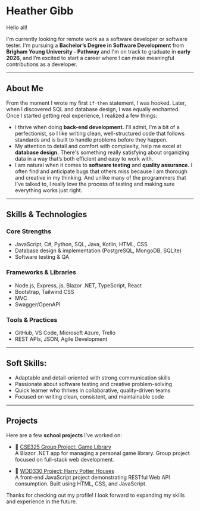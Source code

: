 # Heather Gibb
Hello all! 

I'm currently looking for remote work as a software developer or software tester. I'm pursuing a **Bachelor’s Degree in Software Development** from **Brigham Young University - Pathway** and I'm on track to graduate in **early 2026**, and I’m excited to start a career where I can make meaningful contributions as a developer.

---

## About Me

From the moment I wrote my first `if-then` statement, I was hooked. Later, when I discovered SQL and database design, I was equally enchanted. Once I started getting real experience, I realized a few things:

- I thrive when doing **back-end development.** I'll admit, I'm a bit of a perfectionist, so I like writing clean, well-structured code that follows standards and is built to handle problems before they happen.
- My attention to detail and comfort with complexity, help me excel at **database design.** There's something really satisfying about organizing data in a way that’s both efficient and easy to work with.
- I am natural when it comes to **software testing** and **quality assurance.** I often find and anticipate bugs that others miss because I am thorough and creative in my thinking. And unlike many of the programmers that I've talked to, I really love the process of testing and making sure everything works just right.

---

## Skills & Technologies

### Core Strengths
- JavaScript, C#, Python, SQL, Java, Kotlin, HTML, CSS
- Database design & implementation (PostgreSQL, MongoDB, SQLite)
- Software testing & QA

### Frameworks & Libraries
- Node.js, Express, js, Blazor .NET, TypeScript, React
- Bootstrap, Tailwind CSS
- MVC
- Swagger/OpenAPI 

### Tools & Practices
- GitHub, VS Code, Microsoft Azure, Trello
- REST APIs, JSON, Agile Development

---

## Soft Skills:

- Adaptable and detail-oriented with strong communication skills  
- Passionate about software testing and creative problem-solving  
- Quick learner who thrives in collaborative, quality-driven teams  
- Focused on writing clean, consistent, and maintainable code 

---

## Projects

Here are a few **school projects** I’ve worked on:

- 🔗 [CSE325 Group Project: Game Library](https://github.com/heathergibb/GameLibrary/tree/main)  
  A Blazor .NET app for managing a personal game library. Group project focused on full-stack web development.

- 🔗 [WDD330 Project: Harry Potter Houses](https://github.com/heathergibb/HarryPotter)  
  A front-end JavaScript project demonstrating RESTful Web API consumption. Built using HTML, CSS, and JavaScript.
 
Thanks for checking out my profile! I look forward to expanding my skills and experience in the future.
